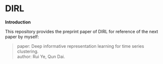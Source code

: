# DIRL

**Introduction**

This repository provides the preprint paper of DIRL for reference of the next paper by myself: <br>

> paper: Deep informative representation learning for time series clustering.<br>
> author: Rui Ye, Qun Dai.<br>
